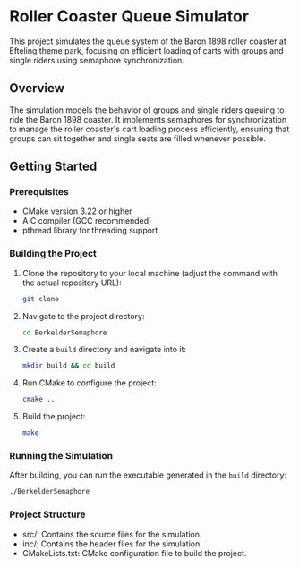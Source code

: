 # Roller Coaster Queue Simulator

This project simulates the queue system of the Baron 1898 roller coaster at Efteling theme park, focusing on efficient loading of carts with groups and single riders using semaphore synchronization.

## Overview

The simulation models the behavior of groups and single riders queuing to ride the Baron 1898 coaster. It implements semaphores for synchronization to manage the roller coaster's cart loading process efficiently, ensuring that groups can sit together and single seats are filled whenever possible.

## Getting Started

### Prerequisites

- CMake version 3.22 or higher
- A C compiler (GCC recommended)
- pthread library for threading support


### Building the Project
1. Clone the repository to your local machine (adjust the command with the actual repository URL):

    ```bash
    git clone 
    ```

2. Navigate to the project directory:

    ```bash
    cd BerkelderSemaphore
    ```

3. Create a `build` directory and navigate into it:

    ```bash
    mkdir build && cd build
    ```

4. Run CMake to configure the project:

    ```bash
    cmake ..
    ```

5. Build the project:

    ```bash
    make
    ```

### Running the Simulation

After building, you can run the executable generated in the `build` directory:

```bash
./BerkelderSemaphore 
```


### Project Structure
- src/: Contains the source files for the simulation.
- inc/: Contains the header files for the simulation.
- CMakeLists.txt: CMake configuration file to build the project.